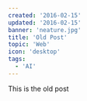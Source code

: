 ```yaml
---
created: '2016-02-15'
updated: '2016-02-15'
banner: 'neature.jpg'
title: 'Old Post'
topic: 'Web'
icon: 'desktop'
tags:
  - 'AI'
---
```


This is the old post